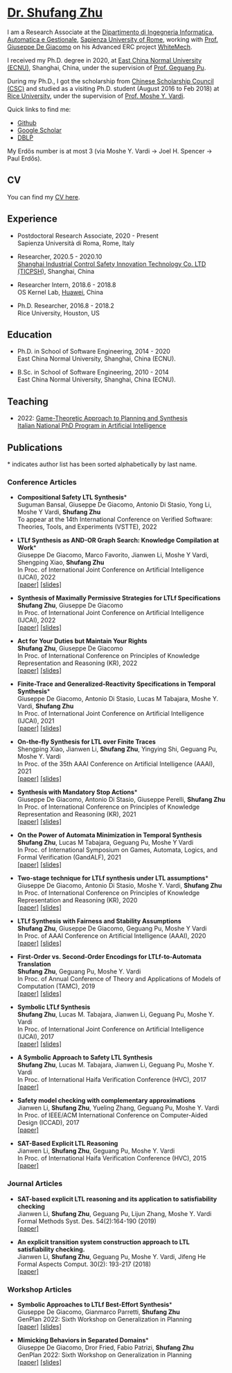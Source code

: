 # [Dr. Shufang Zhu](images/shufang.jpg)

I am a Research Associate at the [Dipartimento di Ingegneria Informatica, Automatica e Gestionale](http://www.diag.uniroma1.it/), [Sapienza University of Rome](https://www.uniroma1.it/it/), working with [Prof. Giuseppe De Giacomo](http://www.diag.uniroma1.it//degiacom/) on his Advanced ERC project [WhiteMech](https://whitemech.github.io/).

I received my Ph.D. degree in 2020, at [East China Normal University (ECNU)](http://english.ecnu.edu.cn/), Shanghai, China, under the supervision of [Prof. Geguang Pu](https://faculty.ecnu.edu.cn/pgg_en). 

During my Ph.D., I got the scholarship from [Chinese Scholarship Council (CSC)](https://www.chinesescholarshipcouncil.com/) and studied as a visiting Ph.D. student (August 2016 to Feb 2018) at [Rice University](https://www.rice.edu/), under the supervision of [Prof. Moshe Y. Vardi](https://www.cs.rice.edu/~vardi/).


Quick links to find me:  

* [Github](https://github.com/Shufang-Zhu/)
* [Google Scholar](https://scholar.google.com/citations?user=nkOKc3MAAAAJ&hl=en)  
* [DBLP](https://dblp.org/pid/141/7718-1.html)  


My Erdős number is at most 3 (via Moshe Y. Vardi -> Joel H. Spencer -> Paul Erdős).

## CV
You can find my [CV here](cv/CV_Shufang_Zhu.pdf).

## Experience
* Postdoctoral Research Associate, 2020 - Present  
Sapienza Università di Roma, Rome, Italy

* Researcher, 2020.5 - 2020.10  
[Shanghai Industrial Control Safety Innovation Technology Co. LTD (TICPSH)](https://www.huawei.com/en/), Shanghai, China

* Researcher Intern, 2018.6 - 2018.8  
OS Kernel Lab, [Huawei](https://www.huawei.com/en/), China

* Ph.D. Researcher, 2016.8 - 2018.2  
Rice University, Houston, US

## Education
* Ph.D. in School of Software Engineering, 2014 - 2020  
East China Normal University, Shanghai, China (ECNU).

* B.Sc. in School of Software Engineering, 2010 - 2014  
East China Normal University, Shanghai, China (ECNU).

## Teaching
* 2022: [Game-Theoretic Approach to Planning and Synthesis](https://whitemech.github.io/courses)  
[Italian National PhD Program in Artificial Intelligence](https://www.phd-ai.it/en/359-2/)


## Publications
\* indicates author list has been sorted alphabetically by last name.
### Conference Articles
* **Compositional Safety LTL Synthesis**\*  
Suguman Bansal, Giuseppe De Giacomo, Antonio Di Stasio, Yong Li, Moshe Y Vardi, **Shufang Zhu**  
To appear at the 14th International Conference on Verified Software: Theories, Tools, and Experiments (VSTTE), 2022  

* **LTLf Synthesis as AND-OR Graph Search: Knowledge Compilation at Work**\*  
Giuseppe De Giacomo, Marco Favorito, Jianwen Li, Moshe Y Vardi, Shengping Xiao, **Shufang Zhu**  
In Proc. of International Joint Conference on Artificial Intelligence (IJCAI), 2022  
[[paper]](https://github.com/Shufang-Zhu/ShufangZhu.github.io/blob/main/publications/2022IJCAIb.pdf) [[slides]](https://github.com/Shufang-Zhu/ShufangZhu.github.io/blob/main/presentations/2022IJCAIb.pdf)

* **Synthesis of Maximally Permissive Strategies for LTLf Specifications**  
**Shufang Zhu**, Giuseppe De Giacomo  
In Proc. of International Joint Conference on Artificial Intelligence (IJCAI), 2022  
[[paper]](https://github.com/Shufang-Zhu/ShufangZhu.github.io/blob/main/publications/2022IJCAIa.pdf) [[slides]](https://github.com/Shufang-Zhu/ShufangZhu.github.io/blob/main/presentations/2022IJCAIa.pdf)

* **Act for Your Duties but Maintain Your Rights**  
**Shufang Zhu**, Giuseppe De Giacomo  
In Proc. of International Conference on Principles of Knowledge Representation and Reasoning (KR), 2022  
[[paper]](https://github.com/Shufang-Zhu/ShufangZhu.github.io/blob/main/publications/2022KR.pdf) [[slides]](https://github.com/Shufang-Zhu/ShufangZhu.github.io/blob/main/presentations/2022KR.pdf)

* **Finite-Trace and Generalized-Reactivity Specifications in Temporal Synthesis**\*  
Giuseppe De Giacomo, Antonio Di Stasio, Lucas M Tabajara, Moshe Y. Vardi, **Shufang Zhu**  
In Proc. of International Joint Conference on Artificial Intelligence (IJCAI), 2021  
[[paper]](https://github.com/Shufang-Zhu/ShufangZhu.github.io/blob/main/publications/2021IJCAI.pdf) [[slides]](https://github.com/Shufang-Zhu/ShufangZhu.github.io/blob/main/presentations/2021IJCAI.pdf)

* **On-the-fly Synthesis for LTL over Finite Traces**  
Shengping Xiao, Jianwen Li, **Shufang Zhu**, Yingying Shi, Geguang Pu, Moshe Y. Vardi  
In Proc. of the 35th AAAI Conference on Artificial Intelligence (AAAI), 2021  
[[paper]](https://github.com/Shufang-Zhu/ShufangZhu.github.io/blob/main/publications/2021AAAI.pdf) [[slides]](https://github.com/Shufang-Zhu/ShufangZhu.github.io/blob/main/presentations/2021AAAI.pdf)

* **Synthesis with Mandatory Stop Actions**\*  
Giuseppe De Giacomo, Antonio Di Stasio, Giuseppe Perelli, **Shufang Zhu**  
In Proc. of International Conference on Principles of Knowledge Representation and Reasoning (KR), 2021  
[[paper]](https://github.com/Shufang-Zhu/ShufangZhu.github.io/blob/main/publications/2021KR.pdf) [[slides]](https://github.com/Shufang-Zhu/ShufangZhu.github.io/blob/main/presentations/2021KR.pdf)

* **On the Power of Automata Minimization in Temporal Synthesis**  
**Shufang Zhu**, Lucas M Tabajara, Geguang Pu, Moshe Y Vardi  
In Proc. of International Symposium on Games, Automata, Logics, and Formal Verification (GandALF), 2021  
[[paper]](https://github.com/Shufang-Zhu/ShufangZhu.github.io/blob/main/publications/2021GandALF.pdf) [[slides]](https://github.com/Shufang-Zhu/ShufangZhu.github.io/blob/main/presentations/2021GandALF.pdf)

* **Two-stage technique for LTLf synthesis under LTL assumptions**\*  
Giuseppe De Giacomo, Antonio Di Stasio, Moshe Y. Vardi, **Shufang Zhu**  
In Proc. of International Conference on Principles of Knowledge Representation and Reasoning (KR), 2020  
[[paper]](https://github.com/Shufang-Zhu/ShufangZhu.github.io/blob/main/publications/2020KR.pdf) [[slides]](https://github.com/Shufang-Zhu/ShufangZhu.github.io/blob/main/presentations/2020KR.pdf)

* **LTLf Synthesis with Fairness and Stability Assumptions**  
**Shufang Zhu**, Giuseppe De Giacomo, Geguang Pu, Moshe Y Vardi  
In Proc. of AAAI Conference on Artificial Intelligence (AAAI), 2020  
[[paper]](https://github.com/Shufang-Zhu/ShufangZhu.github.io/blob/main/publications/2020AAAI.pdf) [[slides]](https://github.com/Shufang-Zhu/ShufangZhu.github.io/blob/main/presentations/2020AAAI.pdf)

* **First-Order vs. Second-Order Encodings for LTLf-to-Automata Translation**  
**Shufang Zhu**, Geguang Pu, Moshe Y. Vardi  
In Proc. of Annual Conference of Theory and Applications of Models of Computation (TAMC), 2019  
[[paper]](https://github.com/Shufang-Zhu/ShufangZhu.github.io/blob/main/publications/2019TAMC.pdf) [[slides]](https://github.com/Shufang-Zhu/ShufangZhu.github.io/blob/main/presentations/2019TAMC.pdf)

* **Symbolic LTLf Synthesis**  
**Shufang Zhu**, Lucas M. Tabajara, Jianwen Li, Geguang Pu, Moshe Y. Vardi  
In Proc. of International Joint Conference on Artificial Intelligence (IJCAI), 2017  
[[paper]](https://github.com/Shufang-Zhu/ShufangZhu.github.io/blob/main/publications/2017IJCAI.pdf) [[slides]](https://github.com/Shufang-Zhu/ShufangZhu.github.io/blob/main/presentations/2017IJCAI.pdf)

* **A Symbolic Approach to Safety LTL Synthesis**  
**Shufang Zhu**, Lucas M. Tabajara, Jianwen Li, Geguang Pu, Moshe Y. Vardi  
In Proc. of International Haifa Verification Conference (HVC), 2017 
[[paper]](https://github.com/Shufang-Zhu/ShufangZhu.github.io/blob/main/publications/2017HVC.pdf)

* **Safety model checking with complementary approximations**  
Jianwen Li, **Shufang Zhu**, Yueling Zhang, Geguang Pu, Moshe Y. Vardi  
In Proc. of IEEE/ACM International Conference on Computer-Aided Design (ICCAD), 2017  
[[paper]](https://github.com/Shufang-Zhu/ShufangZhu.github.io/blob/main/publications/2017ICCAD.pdf)

* **SAT-Based Explicit LTL Reasoning**  
Jianwen Li, **Shufang Zhu**, Geguang Pu, Moshe Y. Vardi  
In Proc. of International Haifa Verification Conference (HVC), 2015  
[[paper]](https://github.com/Shufang-Zhu/ShufangZhu.github.io/blob/main/publications/2015HVC.pdf)

### Journal Articles

* **SAT-based explicit LTL reasoning and its application to satisfiability checking**  
Jianwen Li, **Shufang Zhu**, Geguang Pu, Lijun Zhang, Moshe Y. Vardi  
Formal Methods Syst. Des. 54(2):164-190 (2019)  
[[paper]](https://github.com/Shufang-Zhu/ShufangZhu.github.io/blob/main/publications/2019FMSD.pdf)

* **An explicit transition system construction approach to LTL satisfiability checking.**  
Jianwen Li, **Shufang Zhu**, Geguang Pu, Moshe Y. Vardi, Jifeng He  
Formal Aspects Comput. 30(2): 193-217 (2018)  
[[paper]](https://github.com/Shufang-Zhu/ShufangZhu.github.io/blob/main/publications/2018FAC.pdf)


### Workshop Articles

* **Symbolic Approaches to LTLf Best-Effort Synthesis**\*  
Giuseppe De Giacomo, Gianmarco Parretti, **Shufang Zhu**  
GenPlan 2022: Sixth Workshop on Generalization in Planning  
[[paper]](https://github.com/Shufang-Zhu/ShufangZhu.github.io/blob/main/publications/2022GenPlana.pdf) [[slides]](https://github.com/Shufang-Zhu/ShufangZhu.github.io/blob/main/publications/2022GenPlana.pdf)

* **Mimicking Behaviors in Separated Domains**\*  
Giuseppe De Giacomo, Dror Fried, Fabio Patrizi, **Shufang Zhu**  
GenPlan 2022: Sixth Workshop on Generalization in Planning  
[[paper]](https://github.com/Shufang-Zhu/ShufangZhu.github.io/blob/main/publications/2022GenPlan.pdf) [[slides]](https://github.com/Shufang-Zhu/ShufangZhu.github.io/blob/main/publications/2022GenPlan.pdf)

